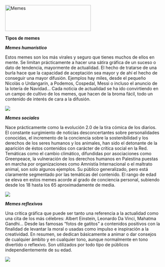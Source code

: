<a href="https://es.cooltext.com"><img src="https://images.cooltext.com/5136298.png" width="278" height="85" alt="Memes" /></a>


****Tipos de memes****

***Memes humorístico***

Estos memes son los más virales y seguro que tienes muchos de ellos en mente. Se limitan prácticamente a hacer una sátira gráfica de un suceso o dato de tendencia, mayormente de actualidad. El hecho de tratarse de una burla hace que la capacidad de aceptación sea mayor y de ahí el hecho de conseguir una mayor difusión. Ejemplos hay miles, desde el pequeño Nicolás o Urdangarín, a Podemos, Cospedal, Messi o incluso el anuncio de la lotería de Navidad… Cada noticia de actualidad se ha ido convirtiendo en un campo de cultivo de los memes, que hacen de la broma fácil, todo un contenido de interés de cara a la difusión.

![](https://i.ytimg.com/vi/lHo-GhAr_g0/hqdefault.jpg)



***Memes sociales***

Nace prácticamente como la evolución 2.0 de la tira cómica de los diarios. El constante surgimiento de noticias desconcertantes sobre personalidades conocidas, el incremento de la conciencia sobre la sostenibilidad y los derechos de los seres humanos y los animales, han sido el detonante de la aparición de éstos contenidos con carácter de crítica social en la Red.
Temáticas como el cambio climático, difundidas por asociaciones como Greenpeace, la vulneración de los derechos humanos en Palestina puestas en marcha por organizaciones como Amnistía Internacional o el maltrato animal, son solo algunos ejemplos.
Su público generalizado, pero está claramente segmentado por las temáticas del contenido. El rango de edad se eleva en estos memes acorde al grado de conciencia personal, subiendo desde los 18 hasta los 65 aproximadamente de media.

![](https://www.hoyreka.com/wp-content/uploads/2015/01/keep-calm2.png)

***Memes reflexivos***

Una crítica gráfica que puede ser tanto una referencia a la actualidad como una cita de los más célebres: Albert Einstein, Leonardo Da Vinci, Mahatma Gandhi… Desde las famosas “fotos de gatitos” a contenidos positivos con la finalidad de levantar la moral o usadas como impulso e inspiración a la creatividad. En resumen, se dedican básicamente a animar o dar consejos de cualquier ámbito y en cualquier tono, aunque normalmente en tono divertido o reflexivo.
Son utilizados por todo tipo de públicos independientemente de su edad.

![](https://www.hoyreka.com/wp-content/uploads/2015/01/keep-calm3png.png)
